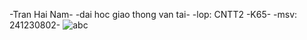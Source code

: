 -Tran Hai Nam-
-dai hoc giao thong van tai-
-lop: CNTT2 -K65-
-msv: 241230802-
![abc](https://github.com/user-attachments/assets/5124cd29-5ad6-4ff6-bf02-074d172760e8)
